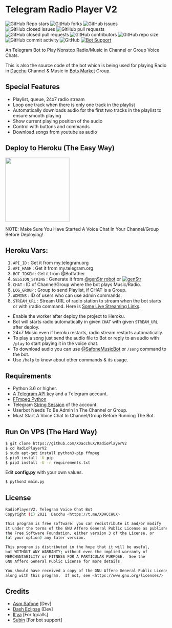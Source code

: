 # Telegram Radio Player V2
![GitHub Repo stars](https://img.shields.io/github/stars/XDacchuX/RadioPlayerV2?color=blue&style=flat)
![GitHub forks](https://img.shields.io/github/forks/XDacchuX/RadioPlayerV2?color=green&style=flat)
![GitHub issues](https://img.shields.io/github/issues/XDacchuX/RadioPlayerV2)
![GitHub closed issues](https://img.shields.io/github/issues-closed/XDacchuX/RadioPlayerV2)
![GitHub pull requests](https://img.shields.io/github/issues-pr/XDacchuX/RadioPlayerV2)
![GitHub closed pull requests](https://img.shields.io/github/issues-pr-closed/XDacchuX/RadioPlayerV2)
![GitHub contributors](https://img.shields.io/github/contributors/XDacchuX/RadioPlayerV2?style=flat)
![GitHub repo size](https://img.shields.io/github/repo-size/XDacchuX/RadioPlayerV2?color=red)
![GitHub commit activity](https://img.shields.io/github/commit-activity/m/XDacchuX/RadioPlayerV2)
![GitHub](https://img.shields.io/github/license/XDacchuX/RadioPlayerV2)
[![Bot Support](https://img.shields.io/badge/Radio%20Player%20V2-support%20group-blue)](https://t.me/DacchuLive)


An Telegram Bot to Play Nonstop Radio/Music in Channel or Group Voice Chats.

This is also the source code of the bot which is being used for playing
Radio in [Dacchu](https://t.me/XDacchuX) Channel & Music in [Bots Market](https://t.me/DacchuLive) Group.

## Special Features

- Playlist, queue, 24x7 radio stream
- Loop one track when there is only one track in the playlist
- Automatically downloads audio for the first two tracks in the playlist to ensure smooth playing
- Show current playing position of the audio
- Control with buttons and commands
- Download songs from youtube as audio

## Deploy to Heroku (The Easy Way)

<p><a href="https://heroku.com/deploy?template=https://github.com/XDacchuX/RadioPlayerV2"> <img src="https://img.shields.io/badge/Deploy%20To%20Heroku-blueviolet?style=for-the-badge&logo=heroku" width="200""/></a></p>
NOTE: Make Sure You Have Started A Voice Chat In Your Channel/Group Before Deploying!

## Heroku Vars:
1. `API_ID` : Get it from my.telegram.org
2. `API_HASH` : Get it from my.telegram.org
3. `BOT_TOKEN` : Get it from @Botfather
4. `SESSION_STRING` : Generate it from [@genStr robot](http://t.me/genStr_robot) or [![genStr](https://img.shields.io/badge/repl.it-genStr-yellowgreen)](https://repl.it/@AsmSafone/genStr)
5. `CHAT` : ID of Channel/Group where the bot plays Music/Radio.
6. `LOG_GROUP` : Group to send Playlist, if CHAT is a Group.
7. `ADMINS` : ID of users who can use admin commands.
8. `STREAM_URL` : Stream URL of radio station to stream when the bot starts or with /radio command. Here is [Some Live Streaming Links](https://telegra.ph/Live-Radio-Stream-Links-05-17).

- Enable the worker after deploy the project to Heroku.
- Bot will starts radio automatically in given `CHAT` with given `STREAM_URL` after deploy. 
- 24x7 Music even if heroku restarts, radio stream restarts automatically.  
- To play a song just send the audio file to Bot or reply to an audio with `/play` to start playing it in the voice chat.
- To download audio you can use [@SafoneMusicBot](http://t.me/SafoneMusicBot) or `/song` command to the bot.
- Use `/help` to know about other commands & its usage.

## Requirements

- Python 3.6 or higher.
- A
  [Telegram API key](https://docs.pyrogram.org/intro/quickstart#enjoy-the-api)
  and a Telegram account.
- [FFmpeg Python](https://www.ffmpeg.org/)
- Telegram [String Session](http://t.me/genStr_robot) of the account.
- Userbot Needs To Be Admin In The Channel or Group.
- Must Start A Voice Chat In Channel/Group Before Running The Bot.

## Run On VPS (The Hard Way)

```sh
$ git clone https://github.com/XDacchuX/RadioPlayerV2
$ cd RadioPlayerV2
$ sudo apt-get install python3-pip ffmpeg
$ pip3 install -U pip
$ pip3 install -U -r requirements.txt
```
Edit **config.py** with your own values.

```sh
$ python3 main.py
```

## License
```sh
RadioPlayerV2, Telegram Voice Chat Bot
Copyright (C) 2021  Dacchu <https://t.me/XDACCHUX>

This program is free software: you can redistribute it and/or modify
it under the terms of the GNU Affero General Public License as published by
the Free Software Foundation, either version 3 of the License, or
(at your option) any later version.

This program is distributed in the hope that it will be useful,
but WITHOUT ANY WARRANTY; without even the implied warranty of
MERCHANTABILITY or FITNESS FOR A PARTICULAR PURPOSE.  See the
GNU Affero General Public License for more details.

You should have received a copy of the GNU Affero General Public License
along with this program.  If not, see <https://www.gnu.org/licenses/>
```
## Credits

- [Asm Safone](https://github.com/AsmSafone) [Dev]
- [Dash Eclipse](https://github.com/dashezup) [Dev]
- [Il'ya](https://github.com/MarshalX) [For tgcalls]
- [Subin](https://github.com/subinps) [For bot support]

